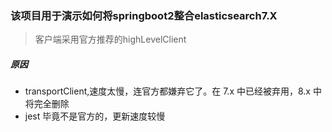 ### 该项目用于演示如何将springboot2整合elasticsearch7.X

> 客户端采用官方推荐的highLevelClient

##### 原因
- transportClient,速度太慢，连官方都嫌弃它了。在 7.x 中已经被弃用，8.x 中将完全删除
- jest 毕竟不是官方的，更新速度较慢
